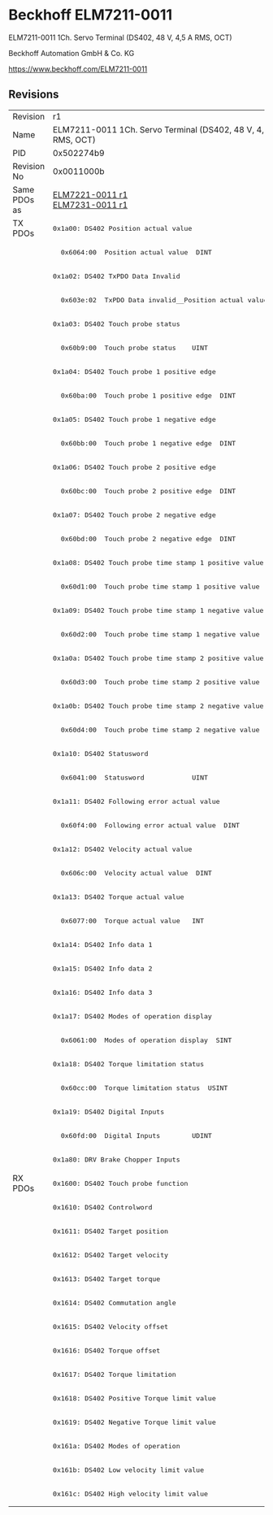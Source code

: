 # Beckhoff ELM7211-0011

ELM7211-0011 1Ch. Servo Terminal (DS402, 48 V, 4,5 A RMS, OCT)

Beckhoff Automation GmbH & Co. KG

https://www.beckhoff.com/ELM7211-0011

## Revisions
<table>
<tr >
<td>Revision</td>
<td>r1</td>
</tr>
<tr >
<td>Name</td>
<td>ELM7211-0011 1Ch. Servo Terminal (DS402, 48 V, 4,5 A RMS, OCT)</td>
</tr>
<tr >
<td>PID</td>
<td>0x502274b9</td>
</tr>
<tr >
<td>Revision No</td>
<td>0x0011000b</td>
</tr>
<tr >
<td>Same PDOs as</td>
<td><a href="ELM7221-0011">ELM7221-0011 r1</a><br/><a href="ELM7231-0011">ELM7231-0011 r1</a></td>
</tr>
<tr class="txpdo pdosection">
<td rowspan=40 valign=top>TX PDOs</td>
<td><pre>0x1a00: DS402 Position actual value</pre></td>
<td></td>
</tr>
<tr class="txpdo">
<td><pre>  0x6064:00  Position actual value  DINT</pre></td>
</tr>
<tr class="txpdo pdosection">
<td><pre>0x1a02: DS402 TxPDO Data Invalid</pre></td>
</tr>
<tr class="txpdo">
<td><pre>  0x603e:02  TxPDO Data invalid__Position actual value  BOOL</pre></td>
</tr>
<tr class="txpdo pdosection">
<td><pre>0x1a03: DS402 Touch probe status</pre></td>
</tr>
<tr class="txpdo">
<td><pre>  0x60b9:00  Touch probe status    UINT</pre></td>
</tr>
<tr class="txpdo pdosection">
<td><pre>0x1a04: DS402 Touch probe 1 positive edge</pre></td>
</tr>
<tr class="txpdo">
<td><pre>  0x60ba:00  Touch probe 1 positive edge  DINT</pre></td>
</tr>
<tr class="txpdo pdosection">
<td><pre>0x1a05: DS402 Touch probe 1 negative edge</pre></td>
</tr>
<tr class="txpdo">
<td><pre>  0x60bb:00  Touch probe 1 negative edge  DINT</pre></td>
</tr>
<tr class="txpdo pdosection">
<td><pre>0x1a06: DS402 Touch probe 2 positive edge</pre></td>
</tr>
<tr class="txpdo">
<td><pre>  0x60bc:00  Touch probe 2 positive edge  DINT</pre></td>
</tr>
<tr class="txpdo pdosection">
<td><pre>0x1a07: DS402 Touch probe 2 negative edge</pre></td>
</tr>
<tr class="txpdo">
<td><pre>  0x60bd:00  Touch probe 2 negative edge  DINT</pre></td>
</tr>
<tr class="txpdo pdosection">
<td><pre>0x1a08: DS402 Touch probe time stamp 1 positive value</pre></td>
</tr>
<tr class="txpdo">
<td><pre>  0x60d1:00  Touch probe time stamp 1 positive value  UDINT</pre></td>
</tr>
<tr class="txpdo pdosection">
<td><pre>0x1a09: DS402 Touch probe time stamp 1 negative value</pre></td>
</tr>
<tr class="txpdo">
<td><pre>  0x60d2:00  Touch probe time stamp 1 negative value  UDINT</pre></td>
</tr>
<tr class="txpdo pdosection">
<td><pre>0x1a0a: DS402 Touch probe time stamp 2 positive value</pre></td>
</tr>
<tr class="txpdo">
<td><pre>  0x60d3:00  Touch probe time stamp 2 positive value  UDINT</pre></td>
</tr>
<tr class="txpdo pdosection">
<td><pre>0x1a0b: DS402 Touch probe time stamp 2 negative value</pre></td>
</tr>
<tr class="txpdo">
<td><pre>  0x60d4:00  Touch probe time stamp 2 negative value  UDINT</pre></td>
</tr>
<tr class="txpdo pdosection">
<td><pre>0x1a10: DS402 Statusword</pre></td>
</tr>
<tr class="txpdo">
<td><pre>  0x6041:00  Statusword            UINT</pre></td>
</tr>
<tr class="txpdo pdosection">
<td><pre>0x1a11: DS402 Following error actual value</pre></td>
</tr>
<tr class="txpdo">
<td><pre>  0x60f4:00  Following error actual value  DINT</pre></td>
</tr>
<tr class="txpdo pdosection">
<td><pre>0x1a12: DS402 Velocity actual value</pre></td>
</tr>
<tr class="txpdo">
<td><pre>  0x606c:00  Velocity actual value  DINT</pre></td>
</tr>
<tr class="txpdo pdosection">
<td><pre>0x1a13: DS402 Torque actual value</pre></td>
</tr>
<tr class="txpdo">
<td><pre>  0x6077:00  Torque actual value   INT</pre></td>
</tr>
<tr class="txpdo pdosection">
<td><pre>0x1a14: DS402 Info data 1</pre></td>
</tr>
<tr class="txpdo pdosection">
<td><pre>0x1a15: DS402 Info data 2</pre></td>
</tr>
<tr class="txpdo pdosection">
<td><pre>0x1a16: DS402 Info data 3</pre></td>
</tr>
<tr class="txpdo pdosection">
<td><pre>0x1a17: DS402 Modes of operation display</pre></td>
</tr>
<tr class="txpdo">
<td><pre>  0x6061:00  Modes of operation display  SINT</pre></td>
</tr>
<tr class="txpdo pdosection">
<td><pre>0x1a18: DS402 Torque limitation status</pre></td>
</tr>
<tr class="txpdo">
<td><pre>  0x60cc:00  Torque limitation status  USINT</pre></td>
</tr>
<tr class="txpdo pdosection">
<td><pre>0x1a19: DS402 Digital Inputs</pre></td>
</tr>
<tr class="txpdo">
<td><pre>  0x60fd:00  Digital Inputs        UDINT</pre></td>
</tr>
<tr class="txpdo pdosection">
<td><pre>0x1a80: DRV Brake Chopper Inputs</pre></td>
</tr>
<tr class="rxpdo pdosection">
<td rowspan=14 valign=top>RX PDOs</td>
<td><pre>0x1600: DS402 Touch probe function</pre></td>
<td></td>
</tr>
<tr class="rxpdo pdosection">
<td><pre>0x1610: DS402 Controlword</pre></td>
</tr>
<tr class="rxpdo pdosection">
<td><pre>0x1611: DS402 Target position</pre></td>
</tr>
<tr class="rxpdo pdosection">
<td><pre>0x1612: DS402 Target velocity</pre></td>
</tr>
<tr class="rxpdo pdosection">
<td><pre>0x1613: DS402 Target torque</pre></td>
</tr>
<tr class="rxpdo pdosection">
<td><pre>0x1614: DS402 Commutation angle</pre></td>
</tr>
<tr class="rxpdo pdosection">
<td><pre>0x1615: DS402 Velocity offset</pre></td>
</tr>
<tr class="rxpdo pdosection">
<td><pre>0x1616: DS402 Torque offset</pre></td>
</tr>
<tr class="rxpdo pdosection">
<td><pre>0x1617: DS402 Torque limitation</pre></td>
</tr>
<tr class="rxpdo pdosection">
<td><pre>0x1618: DS402 Positive Torque limit value</pre></td>
</tr>
<tr class="rxpdo pdosection">
<td><pre>0x1619: DS402 Negative Torque limit value</pre></td>
</tr>
<tr class="rxpdo pdosection">
<td><pre>0x161a: DS402 Modes of operation</pre></td>
</tr>
<tr class="rxpdo pdosection">
<td><pre>0x161b: DS402 Low velocity limit value</pre></td>
</tr>
<tr class="rxpdo pdosection">
<td><pre>0x161c: DS402 High velocity limit value</pre></td>
</tr>
</table>
